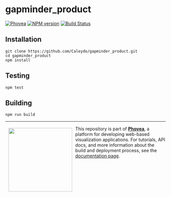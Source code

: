 gapminder_product
=====================
 [![Phovea][phovea-image]][phovea-url] [![NPM version][npm-image]][npm-url] [![Build Status][circleci-image]][circleci-url]


Installation
------------

```
git clone https://github.com/Caleydo/gapminder_product.git
cd gapminder_product
npm install
```

Testing
-------

```
npm test
```

Building
--------

```
npm run build
```



***

<a href="https://caleydo.org"><img src="http://caleydo.org/assets/images/logos/caleydo.svg" align="left" width="200px" hspace="10" vspace="6"></a>
This repository is part of **[Phovea](http://phovea.caleydo.org/)**, a platform for developing web-based visualization applications. For tutorials, API docs, and more information about the build and deployment process, see the [documentation page](http://phovea.caleydo.org).


[phovea-image]: https://img.shields.io/badge/Phovea-Product-FABC15.svg
[phovea-url]: https://phovea.caleydo.org
[npm-image]: https://badge.fury.io/js/gapminder_product.svg
[npm-url]: https://npmjs.org/package/gapminder_product
[circleci-image]: https://circleci.com/gh/Caleydo/gapminder_product.svg?style=shield
[circleci-url]: https://circleci.com/gh/Caleydo/gapminder_product
